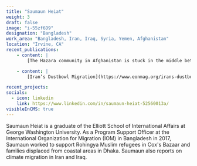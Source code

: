 ```yaml
---
title: "Saumaun Heiat"
weight: 3
draft: false
image: "i-55zf6D9"
designation: "Bangladesh"
work_area: "Bangladesh, Iran, Iraq, Syria, Yemen, Afghanistan"
location: "Irvine, CA"
recent_publications:
    - content: |
        [The Hazara community in Afghanistan is stuck in the middle between Iran and the Taliban](https://www.atlanticcouncil.org/blogs/iransource/the-hazara-community-in-afghanistan-is-stuck-in-the-middle-between-iran-and-the-taliban/), Atlantic Council

    - content: |
        [Iran’s Dustbowl Migration](https://www.eonmag.org/irans-dustbowl-migration/), Eon Magazine 

recent_projects:
socials:
  - icon: linkedin
    link: https://www.linkedin.com/in/saumaun-heiat-52560013a/
visibleInCMS: true
---
```


Saumaun Heiat is a graduate of the Elliott School of International Affairs at George Washington University. As a Program Support Officer at the International Organization for Migration (IOM) in Bangladesh in 2017, Saumaun worked to support Rohingya Muslim refugees in Cox's Bazaar and families displaced from coastal areas in Dhaka. Saumaun also reports on climate migration in Iran and Iraq. 
